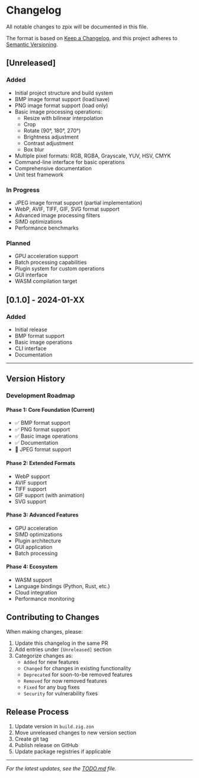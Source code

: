# Changelog

All notable changes to zpix will be documented in this file.

The format is based on [Keep a Changelog](https://keepachangelog.com/en/1.0.0/),
and this project adheres to [Semantic Versioning](https://semver.org/spec/v2.0.0.html).

## [Unreleased]

### Added
- Initial project structure and build system
- BMP image format support (load/save)
- PNG image format support (load only)
- Basic image processing operations:
  - Resize with bilinear interpolation
  - Crop
  - Rotate (90°, 180°, 270°)
  - Brightness adjustment
  - Contrast adjustment
  - Box blur
- Multiple pixel formats: RGB, RGBA, Grayscale, YUV, HSV, CMYK
- Command-line interface for basic operations
- Comprehensive documentation
- Unit test framework

### In Progress
- JPEG image format support (partial implementation)
- WebP, AVIF, TIFF, GIF, SVG format support
- Advanced image processing filters
- SIMD optimizations
- Performance benchmarks

### Planned
- GPU acceleration support
- Batch processing capabilities
- Plugin system for custom operations
- GUI interface
- WASM compilation target

## [0.1.0] - 2024-01-XX

### Added
- Initial release
- BMP format support
- Basic image operations
- CLI interface
- Documentation

---

## Version History

### Development Roadmap

#### Phase 1: Core Foundation (Current)
- ✅ BMP format support
- ✅ PNG format support
- ✅ Basic image operations
- ✅ Documentation
- 🔄 JPEG format support

#### Phase 2: Extended Formats
- WebP support
- AVIF support
- TIFF support
- GIF support (with animation)
- SVG support

#### Phase 3: Advanced Features
- GPU acceleration
- SIMD optimizations
- Plugin architecture
- GUI application
- Batch processing

#### Phase 4: Ecosystem
- WASM support
- Language bindings (Python, Rust, etc.)
- Cloud integration
- Performance monitoring

## Contributing to Changes

When making changes, please:
1. Update this changelog in the same PR
2. Add entries under `[Unreleased]` section
3. Categorize changes as:
   - `Added` for new features
   - `Changed` for changes in existing functionality
   - `Deprecated` for soon-to-be removed features
   - `Removed` for now removed features
   - `Fixed` for any bug fixes
   - `Security` for vulnerability fixes

## Release Process

1. Update version in `build.zig.zon`
2. Move unreleased changes to new version section
3. Create git tag
4. Publish release on GitHub
5. Update package registries if applicable

---

*For the latest updates, see the [TODO.md](TODO.md) file.*